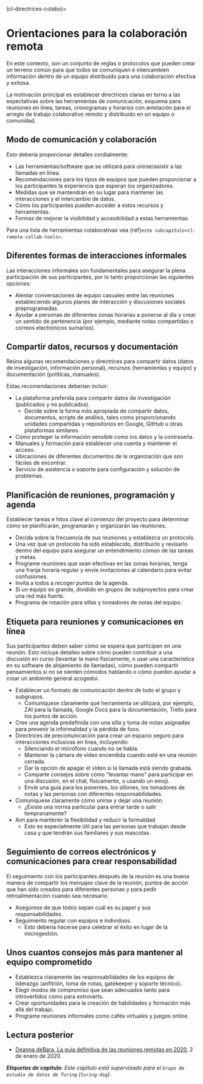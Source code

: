(cl-directrices-colabo)=
# Orientaciones para la colaboración remota

En este contexto, son un conjunto de reglas o protocolos que pueden crear un terreno común para que todos se comuniquen e intercambien información dentro de un equipo distribuido para una colaboración efectiva y exitosa.

La motivación principal es establecer directrices claras en torno a las expectativas sobre las herramientas de comunicación, esquema para reuniones en línea, tareas, cronogramas y horarios con antelación para el arreglo de trabajo colaborativo remoto y distribuido en un equipo o comunidad.

## Modo de comunicación y colaboración
<!---Add details and more points point to other chapters for details--->

Esto debería proporcionar detalles cordialmente:
- Las herramientas/software que se utilizará para unirse/asistir a las llamadas en línea.
- Recomendaciones para los tipos de equipos que pueden proporcionar a los participantes la experiencia que esperan los organizadores.
- Medidas que se mantendrán en su lugar para mantener las interacciones y el intercambio de datos.
- Cómo los participantes pueden acceder a estos recursos y herramientas.
- Formas de mejorar la visibilidad y accesibilidad a estas herramientas.

Para una lista de herramientas colaborativas vea {ref}`este subcapítulo<cl-remote-collab-tools>`.

## Diferentes formas de interacciones informales
<!---Add details and more points point to other chapters for details--->
Las interacciones informales son fundamentales para asegurar la plena participación de sus participantes, por lo tanto proporcionan las siguientes opciones:
- Alentar conversaciones de equipo casuales entre las reuniones estableciendo algunos planes de interacción y discusiones sociales preprogramadas.
- Ayudar a personas de diferentes zonas horarias a ponerse al día y crear un sentido de pertenencia (por ejemplo, mediante notas compartidas o correos electrónicos sumarios).

## Compartir datos, recursos y documentación
<!---Add details and more points point to other chapters for details--->
Reúna algunas recomendaciones y directrices para compartir datos (datos de investigación, información personal), recursos (herramientas y equipo) y documentación (políticas, manuales).

Estas recomendaciones deberían incluir:
- La plataforma preferida para compartir datos de investigación (publicados y no publicados).
  - Decide sobre la forma más apropiada de compartir datos, documentos, scripts de análisis, tales como proporcionando unidades compartidas y repositorios en Google, GitHub u otras plataformas similares.
- Cómo proteger la información sensible como los datos y la contraseña.
- Manuales y formación para establecer una cuenta y mantener el acceso.
- Ubicaciones de diferentes documentos de la organización que son fáciles de encontrar.
- Servicio de asistencia o soporte para configuración y solución de problemas.

## Planificación de reuniones, programación y agenda
<!---Add details and more points point to other chapters for details--->
Establecer tareas e hitos clave al comienzo del proyecto para determinar cómo se planificarán, programarán y organizarán las reuniones.
- Decida sobre la frecuencia de sus reuniones y establezca un protocolo.
- Una vez que un protocolo ha sido establecido, distribuirlo y revisarlo dentro del equipo para asegurar un entendimiento común de las tareas y metas.
- Programe reuniones que sean efectivas en las zonas horarias, tenga una franja horaria regular y envíe invitaciones al calendario para evitar confusiones.
- Invita a todos a recoger puntos de la agenda.
- Si un equipo es grande, dividido en grupos de subproyectos para crear una red más fuerte.
- Programa de rotación para sillas y tomadores de notas del equipo.

## Etiqueta para reuniones y comunicaciones en línea
<!---Add details and more points point to other chapters for details--->
Sus participantes deben saber cómo se espera que participen en una reunión. Esto incluye detalles sobre cómo pueden contribuir a una discusión en curso (levantar la mano físicamente, o usar una característica en su software de alojamiento de llamadas), cómo pueden compartir pensamientos si no se sienten cómodos hablando o cómo pueden ayudar a crear un ambiente general acogedor.
- Establecer un formato de comunicación dentro de todo el grupo y subgrupos.
  - Comuníquese claramente qué herramienta se utilizará, por ejemplo, ZAI para la llamada, Google Docs para la documentación, Trello para los puntos de acción.
- Cree una agenda predefinida con una silla y toma de notas asignadas para prevenir la informalidad y la pérdida de foco.
- Directrices de precomunicación para crear un espacio seguro para interacciones inclusivas en línea, incluyendo:
  - Silenciando el micrófono cuando no se habla.
  - Mantener la cámara de vídeo encendida cuando esté en una reunión cerrada.
  - Dar la opción de apagar el vídeo si la llamada está siendo grabada.
  - Comparte consejos sobre cómo "levantar mano" para participar en una discusión, en el chat, físicamente, o usando un emoji.
  - Envíe una guía para los ponentes, los sillones, los tomadores de notas y las personas con diferentes responsabilidades.
- Comuníquese claramente cómo unirse y dejar una reunión.
  - ¿Existe una norma particular para entrar tarde o salir tempranamente?
- Aim para mantener la flexibilidad y reducir la formalidad
  - Esto es especialmente útil para las personas que trabajan desde casa y que tendrán sus familiares y sus mascotas.

## Seguimiento de correos electrónicos y comunicaciones para crear responsabilidad
<!---Add details and more points point to other chapters for details--->
El seguimiento con los participantes después de la reunión es una buena manera de compartir los mensajes clave de la reunión, puntos de acción que han sido creados para diferentes personas y para pedir retroalimentación cuando sea necesario.
- Asegúrese de que todos sepan cuál es su papel y sus responsabilidades.
- Seguimiento regular con equipos e individuos.
  - Esto debería hacerse para celebrar el éxito en lugar de la microgestión.

## Unos cuantos consejos más para mantener al equipo comprometido
<!---Add details and more points point to other chapters for details--->
- Establezca claramente las responsabilidades de los equipos de liderazgo (anfitrión, toma de notas, gatekeeper y soporte técnico).
- Elegir modos de compromiso que sean adecuados tanto para introvertidos como para extroverts.
- Crear oportunidades para la creación de habilidades y formación más allá del trabajo.
- Programe reuniones informales como cafés virtuales y juegos online.

## Lectura posterior

- [Deanna deBara, La guía definitiva de las reuniones remotas en 2020](https://slackhq.com/ultimate-guide-remote-meetings), 2 de enero de 2020

***Etiquetas de capítulo**: Este capítulo está supervisado para el `Grupo de estudio de datos de Turing` (`turing-dsg`).*
